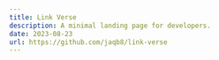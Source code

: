 ```yaml
---
title: Link Verse
description: A minimal landing page for developers.
date: 2023-08-23
url: https://github.com/jaqb8/link-verse
---
```

